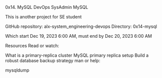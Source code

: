 0x14. MySQL
DevOps     SysAdmin     MySQL

This is another project for SE student 

GitHub repository: alx-system_engineering-devops
Directory: 0x14-mysql

Which start Dec 19, 2023 6:00 AM, must end by Dec 20, 2023 6:00 AM


Resources
Read or watch:

What is a primary-replica cluster
MySQL primary replica setup
Build a robust database backup strategy
man or help:

mysqldump
